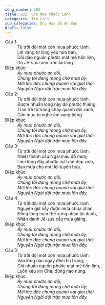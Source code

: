 ```yaml
---
song_number: 202
title: 202. Cơn Mưa Phước Lành
categories: Tin Lành
sub_categories: Ứng Hứa Và Ân Ban
draft: false
---
```

<dl><dt>Câu 1:</dt><dd data-verse="1">Từ trời dội một cơn mưa phước lành. <br/>Lời vàng từ lòng yêu hứa ban, <br/>Dồi dào nguồn phước mát mẻ hồn linh, <br/>Do Jê-sus tuôn tràn lai láng. </dd><dt>Điệp khúc:</dt><dd data-chorus="1"><em>Ấy mưa phước ơn dồi, <br/>Chúng tôi đang mong chờ mưa ấy; <br/>Mới lác đác chung quanh vài giọt thôi. <br/>Nguyền Ngài dội trận mưa lớn đây. </em></dd><dt>Câu 2:</dt><dd data-verse="2">Từ trời dội một cơn mưa phước lành, <br/>Đượm nhuần lòng này do phước thiêng. <br/>Tràn trề từ trũng chảy quanh đồi xanh, <br/>Cơn mưa to nghe ầm vang tiếng. </dd><dt>Điệp khúc:</dt><dd data-chorus="1"><em>Ấy mưa phước ơn dồi, <br/>Chúng tôi đang mong chờ mưa ấy; <br/>Mới lác đác chung quanh vài giọt thôi. <br/>Nguyền Ngài dội trận mưa lớn đây. </em></dd><dt>Câu 3:</dt><dd data-verse="3">Từ trời dội một cơn mưa phước lành, <br/>Nhiệt thành cầu Ngài mau đổ mưa; <br/>Làm lòng đầy phước mát mẻ đẹp xinh, <br/>Ban mưa cho như lời tuyên hứa. </dd><dt>Điệp khúc:</dt><dd data-chorus="1"><em>Ấy mưa phước ơn dồi, <br/>Chúng tôi đang mong chờ mưa ấy; <br/>Mới lác đác chung quanh vài giọt thôi. <br/>Nguyền Ngài dội trận mưa lớn đây. </em></dd><dt>Câu 4:</dt><dd data-verse="4">Từ trời dội một cơn mưa phước lành, <br/>Nguyện giờ nầy được mưa chứa chan. <br/>Đồng lòng toàn thể xưng nhận tội danh, <br/>Nhân danh Jê-sus cầu mưa giáng. </dd><dt>Điệp khúc:</dt><dd data-chorus="1"><em>Ấy mưa phước ơn dồi, <br/>Chúng tôi đang mong chờ mưa ấy; <br/>Mới lác đác chung quanh vài giọt thôi. <br/>Nguyền Ngài dội trận mưa lớn đây. </em></dd><dt>Câu 5:</dt><dd data-verse="5">Từ trời dội một cơn mưa phước lành, <br/>Vào lòng nào ngày đêm tín trung; <br/>Gội nhuần nguồn phước mát mẻ hồn linh, <br/>Luôn kêu xin Cha, đừng nao núng. </dd><dt>Điệp khúc:</dt><dd data-chorus="1"><em>Ấy mưa phước ơn dồi, <br/>Chúng tôi đang mong chờ mưa ấy; <br/>Mới lác đác chung quanh vài giọt thôi. <br/>Nguyền Ngài dội trận mưa lớn đây. </em></dd></dl>